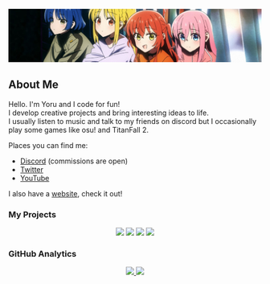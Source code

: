 ![BTR banner](./banner.jpeg)

## About Me

<div>

Hello. I'm Yoru and I code for fun!</br>
I develop creative projects and bring interesting ideas to life.</br>
I usually listen to music and talk to my friends on discord but I occasionally play some games like osu! and TitanFall 2.

Places you can find me:

<ul>
  <li><a href="https://discord.com/users/372343076578131968" target="_blank">Discord</a> (commissions are open)</li>
  <li><a href="https://twitter.com/ken_yoru" target="_blank">Twitter</a></li>
  <li><a href="https://www.youtube.com/@yorunoken/" target="_blank">YouTube</a></li>
</ul>

I also have a <a href="https://yoru.com.tr/" target="_blank">website</a>, check it out!

</div>

### My Projects

<div align="center">
<a href="https://github.com/YoruNoKen/HanamiBot"><img src="https://github-readme-stats.vercel.app/api/pin/?username=YoruNoKen&repo=HanamiBot&theme=radical"></a>
<a href="https://github.com/YoruNoKen/mcsr-ranked-api"><img src="https://github-readme-stats.vercel.app/api/pin/?username=YoruNoKen&repo=mcsr-ranked-api&theme=radical"></a>
<a href="https://github.com/YoruNoKen/discord-mass-uploader"><img src="https://github-readme-stats.vercel.app/api/pin/?username=YoruNoKen&repo=discord-mass-uploader&theme=radical"></a>
<a href="https://github.com/YoruNoKen/CCTV-Discord-Bot"><img src="https://github-readme-stats.vercel.app/api/pin/?username=YoruNoKen&repo=CCTV-Discord-Bot&theme=radical"></a>
</div>

### GitHub Analytics

<div align="center">
<a href="https://github.com/YoruNoKen">
    <img src="https://github-readme-stats.vercel.app/api/top-langs/?username=yorunoken&theme=radical">
    <img src="https://github-readme-stats.vercel.app/api?username=yorunoken&show_icons=true&theme=radical">
</a>
</div>
